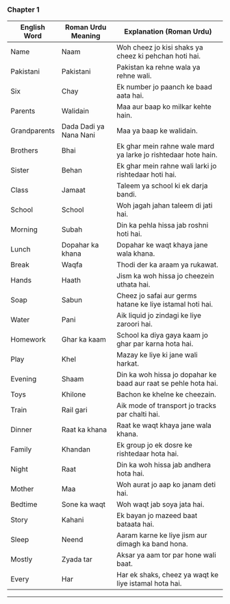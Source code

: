 ### Chapter 1

| **English Word**      | **Roman Urdu Meaning**           | **Explanation (Roman Urdu)**                        |
|-----------------------|-----------------------------------|-----------------------------------------------------|
| Name                  | Naam                             | Woh cheez jo kisi shaks ya cheez ki pehchan hoti hai. |
| Pakistani             | Pakistani                        | Pakistan ka rehne wala ya rehne wali.               |
| Six                   | Chay                             | Ek number jo paanch ke baad aata hai.               |
| Parents               | Walidain                         | Maa aur baap ko milkar kehte hain.                  |
| Grandparents          | Dada Dadi ya Nana Nani           | Maa ya baap ke walidain.                            |
| Brothers              | Bhai                             | Ek ghar mein rahne wale mard ya larke jo rishtedaar hote hain. |
| Sister                | Behan                            | Ek ghar mein rahne wali larki jo rishtedaar hoti hai. |
| Class                 | Jamaat                           | Taleem ya school ki ek darja bandi.                 |
| School                | School                           | Woh jagah jahan taleem di jati hai.                 |
| Morning               | Subah                            | Din ka pehla hissa jab roshni hoti hai.             |
| Lunch                 | Dopahar ka khana                 | Dopahar ke waqt khaya jane wala khana.              |
| Break                 | Waqfa                            | Thodi der ka araam ya rukawat.                      |
| Hands                 | Haath                            | Jism ka woh hissa jo cheezein uthata hai.           |
| Soap                  | Sabun                            | Cheez jo safai aur germs hatane ke liye istamal hoti hai. |
| Water                 | Pani                             | Aik liquid jo zindagi ke liye zaroori hai.          |
| Homework              | Ghar ka kaam                    | School ka diya gaya kaam jo ghar par karna hota hai. |
| Play                  | Khel                             | Mazay ke liye ki jane wali harkat.                  |
| Evening               | Shaam                            | Din ka woh hissa jo dopahar ke baad aur raat se pehle hota hai. |
| Toys                  | Khilone                          | Bachon ke khelne ke cheezain.                       |
| Train                 | Rail gari                        | Aik mode of transport jo tracks par chalti hai.     |
| Dinner                | Raat ka khana                    | Raat ke waqt khaya jane wala khana.                 |
| Family                | Khandan                          | Ek group jo ek dosre ke rishtedaar hota hai.        |
| Night                 | Raat                             | Din ka woh hissa jab andhera hota hai.              |
| Mother                | Maa                              | Woh aurat jo aap ko janam deti hai.                 |
| Bedtime               | Sone ka waqt                     | Woh waqt jab soya jata hai.                         |
| Story                 | Kahani                           | Ek bayan jo mazeed baat bataata hai.                |
| Sleep                 | Neend                            | Aaram karne ke liye jism aur dimagh ka band hona.   |
| Mostly                | Zyada tar                        | Aksar ya aam tor par hone wali baat.                |
| Every                 | Har                              | Har ek shaks, cheez ya waqt ke liye istamal hota hai. |

---

